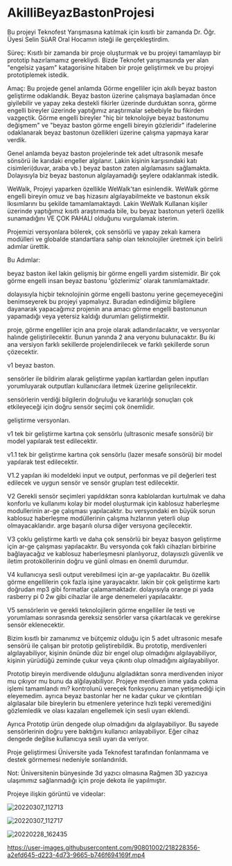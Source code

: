 # AkilliBeyazBastonProjesi
 Bu projeyi Teknofest Yarışmasına katılmak için kısıtlı bir zamanda Dr. Öğr. Üyesi Selin SüAR Oral Hocamın isteği ile gerçekleştirdim.
 
 Süreç: Kısıtlı bir zamanda bir proje oluşturmak ve bu projeyi tamamlayıp bir prototip hazırlamamız gerekliydi. Bizde Teknofet yarışmasında yer alan "engelsiz yaşam" katagorisine hitaben bir proje geliştirmek ve bu projeyi prototiplemek istedik.
 
 Amaç: Bu projede genel anlamda Görme engelliler için akıllı beyaz baston geliştirme odaklandık. Beyaz baston üzerine çalışmaya başlamadan önce giyilebilir ve yapay zeka destekli fikirler üzerinde durduktan sonra, görme engelli bireyler üzerinde yaptığımız araştırmalar sebebiyle bu fikirden vazgeçtik. Görme engelli bireyler "hiç bir teknolojiye beyaz bastonumu değişmem" ve "beyaz baston görme engelli bireyin gözleridir" ifadelerine odaklanarak beyaz bastonun özellikleri üzerine çalışma yapmaya karar verdik.
 
 Genel anlamda beyaz baston projelerinde tek adet ultrasonik mesafe sönsörü ile karıdaki engeller algılanır. Lakin kişinin karşısındaki katı cisimleri(duvar, araba vb.) beyaz baston zaten algılamasını sağlamakta. Dolayısıyla biz beyaz bastonun algılayamadığı şeylere odaklanmak istedik.
 
 WeWalk, Projeyi yaparken özellikle WeWalk'tan esinlendik. WeWalk görme engelli bireyin omuz ve baş hizasını algılayabilmekte ve bastonun eksik lkısımlarını bu şekilde tamamlamaktaydı. Lakin WeWalk Kullanan kişiler üzerinde yaptığımız kısıtlı araştırmada bile, bu beyaz bastonun yeterli özellik sunamadığını VE ÇOK PAHALI olduğunu vurgulamak isterim.
 
 Projemizi versyonlara bölerek, çok sensörlü ve yapay zekalı kamera modülleri ve globalde standartlara sahip olan teknolojiler üretmek için belirli adımlar ürettik. 
 
 Bu Adımlar:
 
 beyaz baston ikel lakin gelişmiş bir görme engelli yardım sistemidir. Bir çok görme engelli
insan beyaz bastonu 'gözlerimiz' olarak tanımlamaktadır.

dolayısıyla hiçbir teknolojinin görme engelli bastonu yerine geçemeyeceğini benimseyerek
bu projeyi yapmalıyız. Buradan edindiğimiz bilgilere dayanarak yapacağımız projenin 
ana amacı görme engelli bastonunun yapamadığı veya yetersiz kaldığı durumları geliştirmektir.

proje, görme engelliler için ana proje olarak adlandırılacaktır, ve versyonlar halınde geliştirilecektir.
Bunun yanında 2 ana veryonu bulunacaktır. Bu iki ana versiyon farklı sekillerde projelendirilecek ve
farklı şekillerde sorun çözecektir.

v1 beyaz baston.

sensörler ile bildirim alarak geliştirme yapılan kartlardan gelen inputları yorumluyarak outputları kullanıcılara
iletmek üzerine gelişrilecektir. 

sensörlerin verdiği bilgilerin doğruluğu ve kararlılığı sonuçları çok etkileyeceği için doğru sensör seçimi çok önemlidir.


geliştirme versyonları.

v1 tek bir geliştirme kartına çok sensörlu (ultrasonic mesafe sonsörü) bir model yapılarak
 test edilecektir.

v1.1 tek bir geliştirme kartına çok sensörlu (lazer mesafe sonsörü) bir model yapılarak
 test edilecektir.

V1.2 yapılan iki modeldeki input ve output, perfonmas ve pil değerleri test edilecek ve
 uygun sensör ve sensör grupları test edilecektir.

V2 Gerekli sensör seçimleri yapıldıktan sonra kablolardan kurtulmak ve daha konforlu ve
 kullanımı kolay bir model oluşturmak için kablosuz haberleşme modullerinin ar-ge
 çalışması yapılacaktır. bu versyondaki en büyük sorun kablosuz haberleşme modüllerinin çalışma
 hızlarının yeterli olup olmayacaklarıdır. arge başarılı olursa diğer versyona geçilecektir.

V3 çoklu geliştirme kartlı ve daha çok sensörlü bir beyaz basyon geliştirme için ar-ge çalışması 
 yapılacaktır. Bu versyonda çok faklı cihazları birbirine bağlayacağız ve kablosuz haberleşmesni
 planlıyoruz, dolayısızlı güvenlik ve iletim protoköllerinin doğru ve günli olması
 en önemli durumdur.

V4 kullanıcıya sesli output verebilmesi için ar-ge yapılacaktır. Bu özellik görme engellilerin 
 çok fazla işine yarayacaktır. lakin bir çok geliştirme kartı doğrudan mp3 gibi formatlar 
çalamamaktadır. dolayısıyla orange pi yada rasberry pi 0 2w gibi cihazlar ile arge denemeleri yapılacaktır.

V5 sensörlerin ve gerekli teknolojilerin görme engelliler ile testi ve yorumlaması sonrasında
 gereksiz sensörler varsa çıkartılacak ve gerekirse sensör eklenecektir.

Bizim kısıtlı bir zamanımız ve bütçemiz olduğu için 5 adet ultrasonic mesafe sensörü ile çalışan bir prototip geliştirebildik. Bu prototip, merdivenleri algılayabiliyor, kişinin önünde düz bir engel olup olmadığını algılayabiliyor, kişinin yürüdüğü zeminde çukur veya çıkıntı olup olmadığını algılayabiliyor.

Prototip bireyin merdivende olduğunu algıladıktan sonra merdivenden iniyor mu çıkıyor mu bunu da alğılayabiliyor. Projeye merdiven inme yada çokma işlemi tamamlandı mı? kontrolunü vereçek fonksyonu zaman yetişmediği için eleyemedim. ayrıca beyaz bastonlar her ne kadar çukur ve çıkıntıları algılasalar bile bireylerin bu etmenlere yeterince hızlı tepki veremediğini gözlemledik ve olası kazaları engellemek için sesli uyarı eklendi.

Ayrıca Prototip ürün dengede olup olmadığını da algılayabiliyor. Bu sayede sensörlerinin doğru yere baktığını kullanıcı anlayabiliyor. Eğer cihaz dengede değilse kullanıcıya sesli uyarı da veriyor.

Proje geliştirmesi Üniversite yada Teknofest tarafından fonlanmama ve destek görmemesi nedeniyle sonlandırıldı.

Not: Üniversitenin bünyesinde 3d yazıcı olmasına Rağmen 3D yazıcıya ulaşımımız sağlanmadığı için proje dekota ile yapılmıştır.

Projeye ilişkin görüntü ve videolar:

![20220307_112713](https://user-images.githubusercontent.com/90801002/218228055-e46c74a7-36a6-47cd-892b-98a01a852093.jpg)

![20220307_112717](https://user-images.githubusercontent.com/90801002/218228116-a8c92800-cfdd-45cf-adad-0987c65e9bce.jpg)

![20220228_162435](https://user-images.githubusercontent.com/90801002/218228751-b298e677-5723-48ed-acf4-a8d0f5e6eb49.jpg)


https://user-images.githubusercontent.com/90801002/218228356-a2efd645-d223-4d73-9665-b746f694169f.mp4




